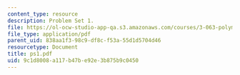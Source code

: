 ```yaml
---
content_type: resource
description: Problem Set 1.
file: https://ol-ocw-studio-app-qa.s3.amazonaws.com/courses/3-063-polymer-physics-spring-2007/9c1d8008a117b47be92e3b875b9c0450_ps1.pdf
file_type: application/pdf
parent_uid: 838aa1f3-98c9-df8c-f53a-55d1d5704d46
resourcetype: Document
title: ps1.pdf
uid: 9c1d8008-a117-b47b-e92e-3b875b9c0450
---
```

